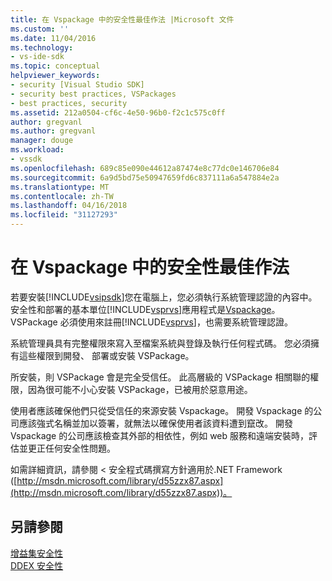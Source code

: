 ```yaml
---
title: 在 Vspackage 中的安全性最佳作法 |Microsoft 文件
ms.custom: ''
ms.date: 11/04/2016
ms.technology:
- vs-ide-sdk
ms.topic: conceptual
helpviewer_keywords:
- security [Visual Studio SDK]
- security best practices, VSPackages
- best practices, security
ms.assetid: 212a0504-cf6c-4e50-96b0-f2c1c575c0ff
author: gregvanl
ms.author: gregvanl
manager: douge
ms.workload:
- vssdk
ms.openlocfilehash: 689c85e090e44612a87474e8c77dc0e146706e84
ms.sourcegitcommit: 6a9d5bd75e50947659fd6c837111a6a547884e2a
ms.translationtype: MT
ms.contentlocale: zh-TW
ms.lasthandoff: 04/16/2018
ms.locfileid: "31127293"
---
```

# <a name="best-practices-for-security-in-vspackages"></a>在 Vspackage 中的安全性最佳作法
若要安裝[!INCLUDE[vsipsdk](../../extensibility/includes/vsipsdk_md.md)]您在電腦上，您必須執行系統管理認證的內容中。 安全性和部署的基本單位[!INCLUDE[vsprvs](../../code-quality/includes/vsprvs_md.md)]應用程式是[Vspackage](../../extensibility/internals/vspackages.md)。 VSPackage 必須使用來註冊[!INCLUDE[vsprvs](../../code-quality/includes/vsprvs_md.md)]，也需要系統管理認證。  
  
 系統管理員具有完整權限來寫入至檔案系統與登錄及執行任何程式碼。 您必須擁有這些權限到開發、 部署或安裝 VSPackage。  
  
 所安裝，則 VSPackage 會是完全受信任。 此高層級的 VSPackage 相關聯的權限，因為很可能不小心安裝 VSPackage，已被用於惡意用途。  
  
 使用者應該確保他們只從受信任的來源安裝 Vspackage。 開發 Vspackage 的公司應該強式名稱並加以簽署，就無法以確保使用者該資料遭到竄改。 開發 Vspackage 的公司應該檢查其外部的相依性，例如 web 服務和遠端安裝時，評估並更正任何安全性問題。  
  
 如需詳細資訊，請參閱 < 安全程式碼撰寫方針適用於.NET Framework ([http://msdn.microsoft.com/library/d55zzx87.aspx](http://msdn.microsoft.com/library/d55zzx87.aspx))。  
  
## <a name="see-also"></a>另請參閱  
 [增益集安全性](http://msdn.microsoft.com/Library/44a5c651-6246-4310-b371-65378917c799)   
 [DDEX 安全性](http://msdn.microsoft.com/en-us/44a52a70-5c98-450e-993d-4a3b32f69ba8)